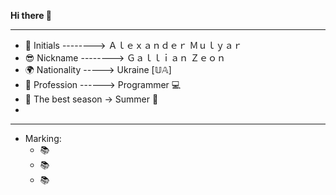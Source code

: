  **Hi there 👋**

____________________________________________

- 📜 Initials --------> Ａｌｅｘａｎｄｅｒ  Ｍｕｌｙａｒ
- 😎 Nickname --------> Ｇａｌｌｉａｎ  Ｚｅｏｎ
- 🌍 Nationality -----> Ukraine [𝕌𝔸]
- 🔭 Profession ------> Programmer 💻
- 🌄 The best season -> Summer 🍃
- 

____________________________________________

- Marking:
  - 📚 
  - 📚
  - 📚

